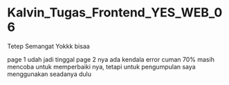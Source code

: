 # Kalvin_Tugas_Frontend_YES_WEB_06

Tetep Semangat Yokkk bisaa









<!--  -->
<!--  -->



<!--  -->
<!--  -->
<!--  -->




<!--  -->
<!--  -->
<!--  -->

page 1 udah jadi tinggal page 2 nya ada kendala error cuman 70%
masih mencoba untuk memperbaiki nya, tetapi untuk pengumpulan saya menggunakan seadanya dulu
